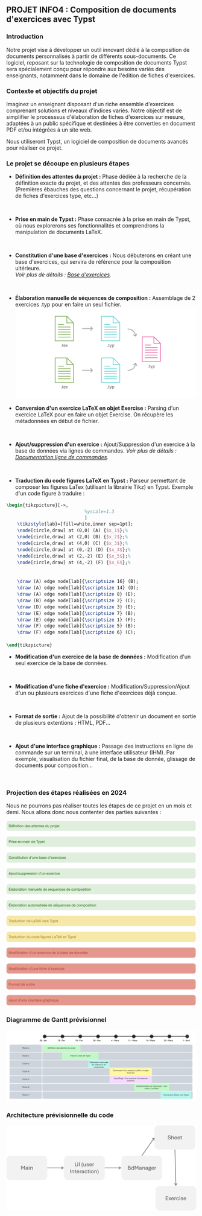 ## PROJET INFO4 : Composition de documents d'exercices avec Typst

### Introduction

Notre projet vise à développer un outil innovant dédié à la composition de documents personnalisés à partir de différents sous-documents. Ce logiciel, reposant sur la technologie de composition de documents Typst sera spécialement conçu pour répondre aux besoins variés des enseignants, notamment dans le domaine de l'édition de fiches d'exercices.

### Contexte et objectifs du projet

Imaginez un enseignant disposant d'un riche ensemble d'exercices comprenant solutions et niveaux d'indices variés. Notre objectif est de simplifier le processsus d'élaboration de fiches d'exercices sur mesure, adaptées à un public spécifique et destinées à être converties en document PDF et/ou intégrées à un site web.

Nous utiliseront Typst, un logiciel de composition de documents avancés pour réaliser ce projet.

### Le projet se découpe en plusieurs étapes

* **Définition des attentes du projet :** Phase dédiée à la recherche de la définition exacte du projet, et des attentes des professeurs concernés. (Premières ébauches des questions concernant le projet, récupération de fiches d'exercices type, etc...)
<br>

* **Prise en main de Typst :** Phase consacrée à la prise en main de Typst, où nous explorerons ses fonctionnalités et comprendrons la manipulation de documents LaTeX.
<br>

* **Constitution d'une base d'exercices :** Nous débuterons en créant une base d'exercices, qui servira de référence pour la composition ultérieure.\
*Voir plus de détails : [Base d'exercices](./Base_exercices.md).*
<br>

* **Élaboration manuelle de séquences de composition :** Assemblage de 2 exercices .typ pour en faire un seul fichier.
![Exemple](./img/Exemple.png "Exemple utilisation simple")

* **Conversion d'un exercice LaTeX en objet Exercise :** Parsing d'un exercice LaTeX pour en faire un objet Exercise. On récupère les métadonnées en début de fichier.
<br>

* **Ajout/suppression d'un exercice :** Ajout/Suppression d'un exercice à la base de données via lignes de commandes.
*Voir plus de détails : [Documentation ligne de commandes](./Doc_Commandes.md).*
<br>

* **Traduction du code figures LaTeX en Typst :** Parseur permettant de composer les figures LaTex (utilisant la librairie Tikz) en Typst. Exemple d'un code figure à traduire :
  
```tex
\begin{tikzpicture}[->,
                             %yscale=1.3
                             ]
    \tikzstyle{lab}=[fill=white,inner sep=1pt];
    \node[circle,draw] at (0,0) (A) {$x_1$};%
    \node[circle,draw] at (2,0) (B) {$x_2$};%
    \node[circle,draw] at (4,0) (C) {$x_3$};%
    \node[circle,draw] at (0,-2) (D) {$x_4$};%
    \node[circle,draw] at (2,-2) (E) {$x_5$};%
    \node[circle,draw] at (4,-2) (F) {$x_6$};%
    

    \draw (A) edge node[lab]{\scriptsize 16} (B);
    \draw (A) edge node[lab]{\scriptsize 14} (D);
    \draw (A) edge node[lab]{\scriptsize 8} (E);
    \draw (B) edge node[lab]{\scriptsize 2} (C);
    \draw (D) edge node[lab]{\scriptsize 3} (E);
    \draw (E) edge node[lab]{\scriptsize 7} (B);
    \draw (E) edge node[lab]{\scriptsize 1} (F);
    \draw (F) edge node[lab]{\scriptsize 5} (B);
    \draw (F) edge node[lab]{\scriptsize 6} (C);

\end{tikzpicture}
```

* **Modification d'un exercice de la base de données :** Modification d'un seul exercice de la base de données.
<br>

* **Modification d'une fiche d'exercice :** Modification/Suppression/Ajout d'un ou plusieurs exercices d'une fiche d'exercices déjà conçue.
<br>

* **Format de sortie :** Ajout de la possibilité d'obtenir un document en sortie de plusieurs extentions : HTML, PDF...
<br>

* **Ajout d'une interface graphique :** Passage des instructions en ligne de commande sur un terminal, à une interface utilisateur (IHM). Par exemple, visualisation du fichier final, de la base de donnée, glissage de documents pour composition...
<br>

### Projection des étapes réalisées en 2024

Nous ne pourrons pas réaliser toutes les étapes de ce projet en un mois et demi. Nous allons donc nous contenter des parties suivantes :

![Étapes](./img/Etapes.png "Prévision des étapes réalisées")

### Diagramme de Gantt prévisionnel

![Gantt](./img/GANTT.png "Diagramme de Gantt")

### Architecture prévisionnelle du code

![Code](./img/Schema_Code.png "Architecture code")